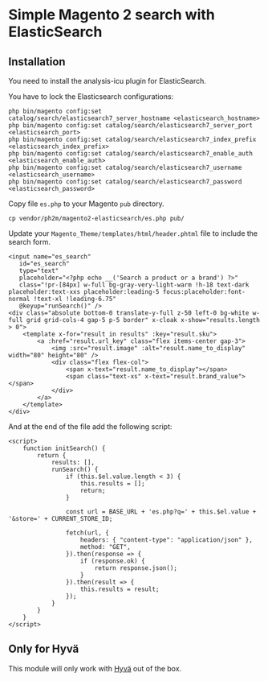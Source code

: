 # Simple Magento 2 search with ElasticSearch

## Installation
You need to install the analysis-icu plugin for ElasticSearch.

You have to lock the Elasticsearch configurations:
```
php bin/magento config:set catalog/search/elasticsearch7_server_hostname <elasticsearch_hostname>
php bin/magento config:set catalog/search/elasticsearch7_server_port <elasticsearch_port>
php bin/magento config:set catalog/search/elasticsearch7_index_prefix <elasticsearch_index_prefix>
php bin/magento config:set catalog/search/elasticsearch7_enable_auth <elasticsearch_enable_auth>
php bin/magento config:set catalog/search/elasticsearch7_username <elasticsearch_username>
php bin/magento config:set catalog/search/elasticsearch7_password <elasticsearch_password>
```

Copy file `es.php` to your Magento `pub` directory.
```
cp vendor/ph2m/magento2-elasticsearch/es.php pub/
```

Update your `Magento_Theme/templates/html/header.phtml` file to include the search form.

```
<input name="es_search"
   id="es_search"
   type="text"
   placeholder="<?php echo __('Search a product or a brand') ?>"
   class="!pr-[84px] w-full bg-gray-very-light-warm !h-18 text-dark placeholder:text-xxs placeholder:leading-5 focus:placeholder:font-normal !text-xl !leading-6.75"
   @keyup="runSearch()" />
<div class="absolute bottom-0 translate-y-full z-50 left-0 bg-white w-full grid grid-cols-4 gap-5 p-5 border" x-cloak x-show="results.length > 0">
    <template x-for="result in results" :key="result.sku">
        <a :href="result.url_key" class="flex items-center gap-3">
            <img :src="result.image" :alt="result.name_to_display" width="80" height="80" />
            <div class="flex flex-col">
                <span x-text="result.name_to_display"></span>
                <span class="text-xs" x-text="result.brand_value"></span>
            </div>
        </a>
    </template>
</div>
```

And at the end of the file add the following script:
```
<script>
    function initSearch() {
        return {
            results: [],
            runSearch() {
                if (this.$el.value.length < 3) {
                    this.results = [];
                    return;
                }

                const url = BASE_URL + 'es.php?q=' + this.$el.value + '&store=' + CURRENT_STORE_ID;

                fetch(url, {
                    headers: { "content-type": "application/json" },
                    method: "GET",
                }).then(response => {
                    if (response.ok) {
                        return response.json();
                    }
                }).then(result => {
                    this.results = result;
                });
            }
        }
    }
</script>
```


## Only for Hyvä
This module will only work with [Hyvä](https://www.hyva.io/) out of the box.
